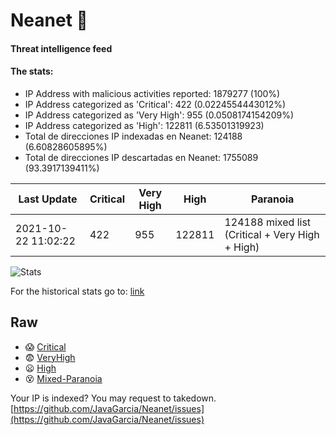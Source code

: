 # Neanet :hocho:
#### Threat intelligence feed
#### The stats:

- IP Address with malicious activities reported: 1879277 (100%)
- IP Address categorized as 'Critical':  422 (0.0224554443012%)
- IP Address categorized as 'Very High':  955 (0.0508174154209%)
- IP Address categorized as 'High':  122811 (6.53501319923)
- Total de direcciones IP indexadas en Neanet:  124188 (6.60828605895%)
- Total de direcciones IP descartadas en Neanet:  1755089 (93.3917139411%)

| Last Update | Critical | Very High | High | Paranoia |
| --- | --- | --- | --- | --- |
| 2021-10-22 11:02:22 | 422 | 955 | 122811 | 124188 mixed list (Critical + Very High + High)|

![Stats](https://docs.google.com/spreadsheets/d/e/2PACX-1vSnaNMIXVabIpDJjufMlzH7poXnshF3mgd8Is1g9ytUEzVsP5my4Trn8f-xkoLLQ38xpL3HtmUexLo6/pubchart?oid=501124687&format=image)

For the historical stats go to: [link](/stats.csv)
## Raw
- :scream: [Critical](https://raw.githubusercontent.com/JavaGarcia/Neanet/master/blacklists/neanet_critical.txt)
- :fearful: [VeryHigh](https://raw.githubusercontent.com/JavaGarcia/Neanet/master/blacklists/neanet_veryHigh.txtt)
- :frowning: [High](https://raw.githubusercontent.com/JavaGarcia/Neanet/master/blacklists/neanet_high.txt)
- :dizzy_face: [Mixed-Paranoia](https://raw.githubusercontent.com/JavaGarcia/Neanet/master/blacklists/neanet_all.txt)


Your IP is indexed? You may request to takedown. [https://github.com/JavaGarcia/Neanet/issues](https://github.com/JavaGarcia/Neanet/issues)










































































































































































































































































































































































































































































































































































































































































































































































































































































































































































































































































































































































































































































































































































































































































































































































































































































































































































































































































































































































































































































































































































































































































































































































































































































































































































































































































































































































































































































































































































































































































































































































































































































































































































































































































































































































































































































































































































































































































































































































































































































































































































































































































































































































































































































































































































































































































































































































































































































































































































































































































































































































































































































































































































































































































































































































































































































































































































































































































































































































































































































































































































































































































































































































































































































































































































































































































































































































































































































































































































































































































































































































































































































































































































































































































































































































































































































































































































































































































































































































































































































































































































































































































































































































































































































































































































































































































































































































































































































































































































































































































































































































































































































































































































































































































































































































































































































































































































































